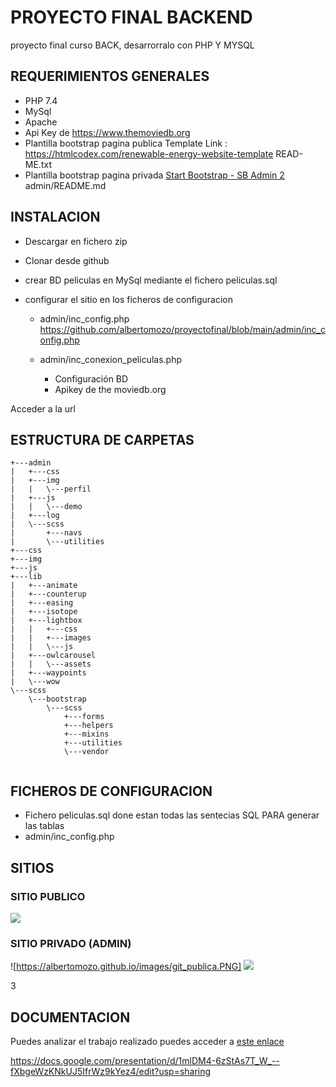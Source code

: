 # PROYECTO FINAL BACKEND
proyecto final curso BACK, desarrorralo con PHP Y MYSQL
## REQUERIMIENTOS GENERALES
* PHP 7.4 
* MySql
* Apache
* Api Key de https://www.themoviedb.org
* Plantilla bootstrap pagina publica 
  Template Link    : https://htmlcodex.com/renewable-energy-website-template
  READ-ME.txt
* Plantilla bootstrap pagina privada 
  [Start Bootstrap - SB Admin 2](https://startbootstrap.com/theme/sb-admin-2/)
  admin/README.md

## INSTALACION


* Descargar en fichero zip 
* Clonar desde github

* crear BD peliculas en MySql mediante el fichero peliculas.sql
* configurar el sitio en los ficheros de configuracion 
  * admin/inc_config.php https://github.com/albertomozo/proyectofinal/blob/main/admin/inc_config.php 
     
  * admin/inc_conexion_peliculas.php
     * Configuración BD
     * Apikey de the moviedb.org

Acceder a la url 






## ESTRUCTURA DE CARPETAS
```
+---admin
|   +---css
|   +---img
|   |   \---perfil
|   +---js
|   |   \---demo
|   +---log
|   \---scss
|       +---navs
|       \---utilities
+---css
+---img
+---js
+---lib
|   +---animate
|   +---counterup
|   +---easing
|   +---isotope
|   +---lightbox
|   |   +---css
|   |   +---images
|   |   \---js
|   +---owlcarousel
|   |   \---assets
|   +---waypoints
|   \---wow
\---scss
    \---bootstrap
        \---scss
            +---forms
            +---helpers
            +---mixins
            +---utilities
            \---vendor


```

## FICHEROS DE CONFIGURACION


* Fichero peliculas.sql done estan todas las sentecias SQL PARA generar las tablas
* admin/inc_config.php

## SITIOS
### SITIO PUBLICO

![](https://albertomozo.github.io/images/git_publica.PNG)


### SITIO PRIVADO (ADMIN)

![https://albertomozo.github.io/images/git_publica.PNG]
![](https://albertomozo.github.io/images/admin_01.PNG)




3


## DOCUMENTACION

Puedes analizar el trabajo realizado puedes acceder a  [este enlace](https://docs.google.com/presentation/d/1mlDM4-6zStAs7T_W_--fXbgeWzKNkUJ5IfrWz9kYez4/edit?usp=sharing)

https://docs.google.com/presentation/d/1mlDM4-6zStAs7T_W_--fXbgeWzKNkUJ5IfrWz9kYez4/edit?usp=sharing






